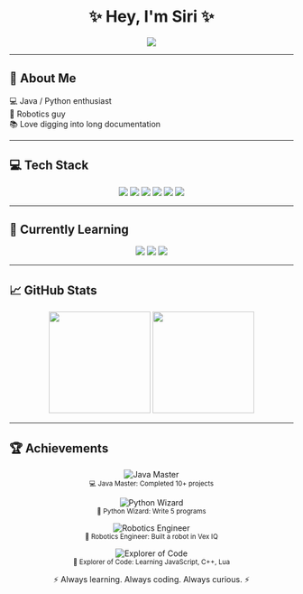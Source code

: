 <!-- Profile README -->

<h1 align="center">✨ Hey, I'm Siri ✨</h1>

<p align="center">
  <a href="https://git.io/typing-svg">
    <img src="https://readme-typing-svg.herokuapp.com?size=24&duration=4000&color=7aa2f7&center=true&vCenter=true&width=500&lines=Student+Developer;Java+%26+Python+Enthusiast;Robotics+%7C+Programmer+%7C+Strategist;Lover+of+Clean+Code+%26+Docs" />
  </a>
</p>

---

## 🚀 About Me  
💻 Java / Python enthusiast  
🤖 Robotics guy  
📚 Love digging into long documentation  

---

## 💻 Tech Stack  
<p align="center">
  <a href="https://www.java.com"><img src="https://skillicons.dev/icons?i=java&theme=dark" /></a>
  <a href="https://www.python.org"><img src="https://skillicons.dev/icons?i=python&theme=dark" /></a>
  <a href="https://git-scm.com"><img src="https://skillicons.dev/icons?i=git&theme=dark" /></a>
  <a href="https://github.com"><img src="https://skillicons.dev/icons?i=github&theme=dark" /></a>
  <a href="https://code.visualstudio.com/"><img src="https://skillicons.dev/icons?i=vscode&theme=dark" /></a>
  <a href="https://www.jetbrains.com/idea/"><img src="https://skillicons.dev/icons?i=idea&theme=dark" /></a>
</p>

---

## 🌱 Currently Learning  
<p align="center">
  <a href="https://developer.mozilla.org/en-US/docs/Web/JavaScript"><img src="https://skillicons.dev/icons?i=javascript&theme=dark" /></a>
  <a href="https://cplusplus.com/"><img src="https://skillicons.dev/icons?i=cpp&theme=dark" /></a>
  <a href="https://create.roblox.com/"><img src="https://skillicons.dev/icons?i=lua&theme=dark" /></a>
</p>

---

## 📈 GitHub Stats  

<p align="center">
  <img src="https://github-readme-stats.vercel.app/api?username=siriwastaken&show_icons=true&theme=tokyonight&hide_border=true&bg_color=1a1b26&title_color=7aa2f7&icon_color=ff9e64" height="180" />
  <img src="https://github-readme-stats.vercel.app/api/top-langs/?username=siriwastaken&layout=compact&theme=tokyonight&hide_border=true&bg_color=1a1b26&title_color=7aa2f7" height="180" />
</p>

---

## 🏆 Achievements

<p align="center">
  <img src="https://img.shields.io/badge/Java_Master-Completed_10+_Projects-7aa2f7?style=for-the-badge&logo=java&logoColor=white" alt="Java Master" />
  <br>
  <sub>💻 Java Master: Completed 10+ projects</sub>
</p>

<p align="center">
  <img src="https://img.shields.io/badge/Python_Wizard-Automated_5_Scripts-ff9e64?style=for-the-badge&logo=python&logoColor=white" alt="Python Wizard" />
  <br>
  <sub>🐍 Python Wizard: Write 5 programs</sub>
</p>

<p align="center">
  <img src="https://img.shields.io/badge/Robotics_Engineer-Built_a_Robot-7aa2f7?style=for-the-badge&logo=robotframework&logoColor=white" alt="Robotics Engineer" />
  <br>
  <sub>🤖 Robotics Engineer: Built a robot in Vex IQ</sub>
</p>

<p align="center">
  <img src="https://img.shields.io/badge/Explorer_Of_Code-Learned_JS%2C_C%2B%2B%2C_Lua-ff9e64?style=for-the-badge&logo=github&logoColor=white" alt="Explorer of Code" />
  <br>
  <sub>🌱 Explorer of Code: Learning JavaScript, C++, Lua</sub>
</p>

<p align="center">⚡ Always learning. Always coding. Always curious. ⚡</p>
